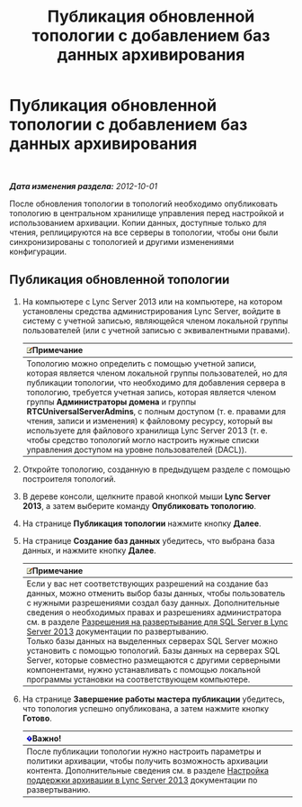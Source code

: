 ﻿---
title: Публикация обновленной топологии с добавлением баз данных архивирования
TOCTitle: Публикация обновленной топологии с добавлением баз данных архивирования
ms:assetid: 454c68df-2ef5-4b5f-a44c-4eee02635d45
ms:mtpsurl: https://technet.microsoft.com/ru-ru/library/JJ204860(v=OCS.15)
ms:contentKeyID: 49309624
ms.date: 05/19/2016
mtps_version: v=OCS.15
ms.translationtype: HT
---

# Публикация обновленной топологии с добавлением баз данных архивирования

 

_**Дата изменения раздела:** 2012-10-01_

После обновления топологии в топологий необходимо опубликовать топологию в центральном хранилище управления перед настройкой и использованием архивации. Копии данных, доступные только для чтения, реплицируются на все серверы в топологии, чтобы они были синхронизированы с топологией и другими изменениями конфигурации.

## Публикация обновленной топологии

1.  На компьютере с Lync Server 2013 или на компьютере, на котором установлены средства администрирования Lync Server, войдите в систему с учетной записью, являющейся членом локальной группы пользователей (или с учетной записью с эквивалентными правами).
    
    <table>
    <thead>
    <tr class="header">
    <th><img src="images/Gg398412.note(OCS.15).gif" title="note" alt="note" />Примечание</th>
    </tr>
    </thead>
    <tbody>
    <tr class="odd">
    <td>Топологию можно определить с помощью учетной записи, которая является членом локальной группы пользователей, но для публикации топологии, что необходимо для добавления сервера в топологию, требуется учетная запись, которая является членом группы <strong>Администраторы домена</strong> и группы <strong>RTCUniversalServerAdmins</strong>, с полным доступом (т. е. правами для чтения, записи и изменения) к файловому ресурсу, который вы используете для файлового хранилища Lync Server 2013 (т. е. чтобы средство топологий могло настроить нужные списки управления доступом на уровне пользователей (DACL)).</td>
    </tr>
    </tbody>
    </table>


2.  Откройте топологию, созданную в предыдущем разделе с помощью построителя топологий.

3.  В дереве консоли, щелкните правой кнопкой мыши **Lync Server 2013**, а затем выберите команду **Опубликовать топологию**.

4.  На странице **Публикация топологии** нажмите кнопку **Далее**.

5.  На странице **Создание баз данных** убедитесь, что выбрана база данных, и нажмите кнопку **Далее**.
    
    <table>
    <thead>
    <tr class="header">
    <th><img src="images/Gg398412.note(OCS.15).gif" title="note" alt="note" />Примечание</th>
    </tr>
    </thead>
    <tbody>
    <tr class="odd">
    <td>Если у вас нет соответствующих разрешений на создание баз данных, можно отменить выбор базы данных, чтобы пользователь с нужными разрешениями создал базу данных. Дополнительные сведения о необходимых правах и разрешениях администратора см. в разделе <a href="lync-server-2013-deployment-permissions-for-sql-server.md">Разрешения на развертывание для SQL Server в Lync Server 2013</a> документации по развертыванию.<br />
    Только базы данных на выделенных серверах SQL Server можно установить с помощью топологий. Базы данных на серверах SQL Server, которые совместно размещаются с другими серверными компонентами, нужно устанавливать с помощью локальной программы установки на соответствующем компьютере.</td>
    </tr>
    </tbody>
    </table>


6.  На странице **Завершение работы мастера публикации** убедитесь, что топология успешно опубликована, а затем нажмите кнопку **Готово**.
    
    <table>
    <thead>
    <tr class="header">
    <th><img src="images/JJ618369.important(OCS.15).gif" title="important" alt="important" />Важно!</th>
    </tr>
    </thead>
    <tbody>
    <tr class="odd">
    <td>После публикации топологии нужно настроить параметры и политики архивации, чтобы получить возможность архивации контента. Дополнительные сведения см. в разделе <a href="lync-server-2013-configuring-support-for-archiving.md">Настройка поддержки архивации в Lync Server 2013</a> документации по развертыванию.</td>
    </tr>
    </tbody>
    </table>


